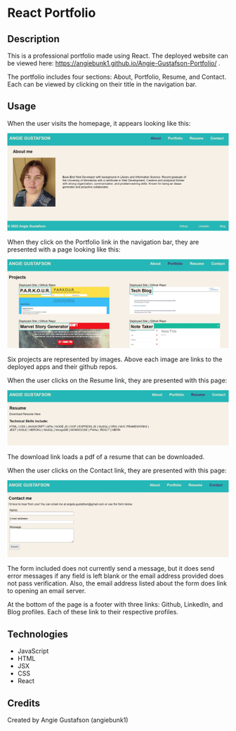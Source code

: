 # React Portfolio

## Description

This is a professional portfolio made using React. The deployed website can be viewed here: https://angiebunk1.github.io/Angie-Gustafson-Portfolio/ .

The portfolio includes four sections: About, Portfolio, Resume, and Contact. Each can be viewed by clicking on their title in the navigation bar.

## Usage

When the user visits the homepage, it appears looking like this:

![homepage](/homepage.jpg)

When they click on the Portfolio link in the navigation bar, they are presented with a page looking like this:

![porfolio-page](/portfolio-page.jpg)

Six projects are represented by images. Above each image are links to the deployed apps and their github repos.

When the user clicks on the Resume link, they are presented with this page:

![resume-page](/resume-page.jpg)

The download link loads a pdf of a resume that can be downloaded.

When the user clicks on the Contact link, they are presented with this page:

![contact-page](/contact-page.jpg)

The form included does not currently send a message, but it does send error messages if any field is left blank or the email address provided does not pass verification. Also, the email address listed about the form does link to opening an email server.

At the bottom of the page is a footer with three links: Github, LinkedIn, and Blog profiles. Each of these link to their respective profiles.

## Technologies

- JavaScript
- HTML
- JSX
- CSS
- React

## Credits

Created by Angie Gustafson (angiebunk1)